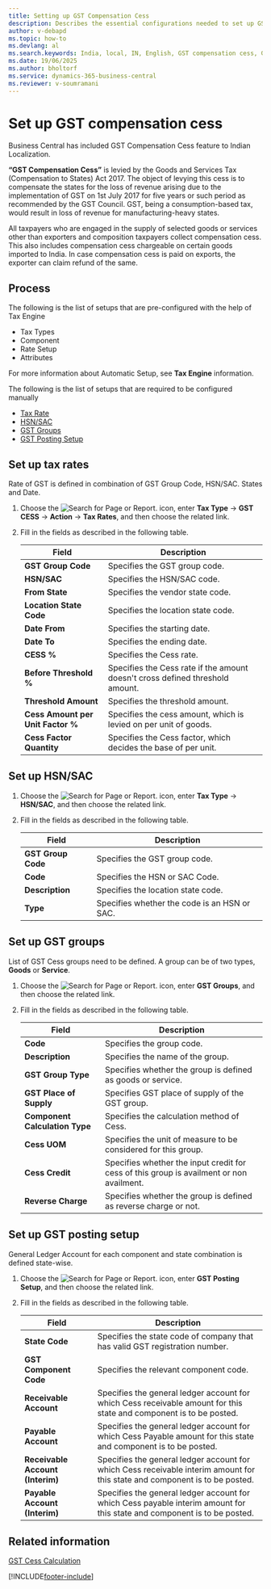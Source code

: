 ```yaml
---
title: Setting up GST Compensation Cess
description: Describes the essential configurations needed to set up GST Compensation Cess.
author: v-debapd  
ms.topic: how-to
ms.devlang: al
ms.search.keywords: India, local, IN, English, GST compensation cess, GST posting setup, tax rates, GST groups
ms.date: 19/06/2025
ms.author: bholtorf
ms.service: dynamics-365-business-central
ms.reviewer: v-soumramani
---
```


# Set up GST compensation cess

Business Central has included GST Compensation Cess feature to Indian Localization.

**“GST Compensation Cess”** is levied by the Goods and Services Tax (Compensation to States) Act 2017. The object of levying this cess is to compensate the states for the loss of revenue arising due to the implementation of GST on 1st July 2017 for five years or such period as recommended by the GST Council. GST, being a consumption-based tax, would result in loss of revenue for manufacturing-heavy states.

All taxpayers who are engaged in the supply of selected goods or services other than exporters and composition taxpayers collect compensation cess. This also includes compensation cess chargeable on certain goods imported to India. In case compensation cess is paid on exports, the exporter can claim refund of the same.

## Process

The following is the list of setups that are pre-configured with the help of Tax Engine

- Tax Types
- Component
- Rate Setup
- Attributes

For more information about Automatic Setup, see **Tax Engine** information.

The following is the list of setups that are required to be configured manually

- [Tax Rate](gst-cess-basic-setup.md#to-set-up-tax-rates)
- [HSN/SAC](gst-cess-basic-setup.md#to-set-up-hsnsac)
- [GST Groups](gst-cess-basic-setup.md#to-set-up-gst-groups)
- [GST Posting Setup](gst-cess-basic-setup.md#to-set-up-gst-posting-setup)

## Set up tax rates

Rate of GST is defined in combination of GST Group Code, HSN/SAC. States and Date.

1. Choose the ![Search for Page or Report.](image/search_small.png "Search for Page or Report icon") icon, enter **Tax Type** -> **GST CESS** -> **Action** -> **Tax Rates**, and then choose the related link.
1. Fill in the fields as described in the following table.

    |Field|Description|  
    |---------------------------------|---------------------------------------|  
    |**GST Group Code**|Specifies the GST group code.|
    |**HSN/SAC**|Specifies the HSN/SAC code.|
    |**From State**|Specifies the vendor state code.|
    |**Location State Code**|Specifies the location state code.|
    |**Date From**|Specifies the starting date.|
    |**Date To**|Specifies the ending date.|
    |**CESS %**|Specifies the Cess rate.|
    |**Before Threshold %**|Specifies the Cess rate if the amount doesn't cross defined threshold amount.|
    |**Threshold Amount**|Specifies the threshold amount.|
    |**Cess Amount per Unit Factor %**|Specifies the cess amount, which is levied on per unit of goods.|
    |**Cess Factor Quantity**|Specifies the Cess factor, which decides the base of per unit.|

## Set up HSN/SAC

1. Choose the ![Search for Page or Report.](image/search_small.png "Search for Page or Report icon") icon, enter **Tax Type** -> **HSN/SAC**, and then choose the related link.
1. Fill in the fields as described in the following table.

    |Field|Description|  
    |---------------------------------|---------------------------------------|  
    |**GST Group Code**|Specifies the GST group code.|
    |**Code**|Specifies the HSN or SAC Code.|
    |**Description**|Specifies the location state code.|
    |**Type**|Specifies whether the code is an HSN or SAC.|

## Set up GST groups

List of GST Cess groups need to be defined. A group can be of two types, **Goods** or **Service**.

1. Choose the ![Search for Page or Report.](image/search_small.png "Search for Page or Report icon") icon, enter **GST Groups**, and then choose the related link.
1. Fill in the fields as described in the following table. 

    |Field|Description|
    |---------------------------------|---------------------------------------|
    |**Code**|Specifies the group code.|
    |**Description**|Specifies the name of the group.|
    |**GST Group Type**|Specifies whether the group is defined as goods or service.|
    |**GST Place of Supply**|Specifies GST place of supply of the GST group.|
    |**Component Calculation Type**|Specifies the calculation method of Cess.|
    |**Cess UOM**|Specifies the unit of measure to be considered for this group.|
    |**Cess Credit**|Specifies whether the input credit for cess of this group is availment or non availment.|
    |**Reverse Charge**|Specifies whether the group is defined as reverse charge or not.|

## Set up GST posting setup

General Ledger Account for each component and state combination is defined state-wise.

1. Choose the ![Search for Page or Report.](image/search_small.png "Search for Page or Report icon") icon, enter **GST Posting Setup**, and then choose the related link.
1. Fill in the fields as described in the following table.

    |Field|Description| 
    |---------------------------------|---------------------------------------|  
    |**State Code**|Specifies the state code of company that has valid GST registration number.|
    |**GST Component Code**|Specifies the relevant component code.|
    |**Receivable Account**|Specifies the general ledger account for which Cess receivable amount for this state and component is to be posted.|
    |**Payable Account**|Specifies the general ledger account for which Cess Payable amount for this state and component is to be posted.|
    |**Receivable Account (Interim)**|Specifies the general ledger account for which Cess receivable interim amount for this state and component is to be posted.|
    |**Payable Account (Interim)**|Specifies the general ledger account for which Cess payable interim amount for this state and component is to be posted.|

## Related information

[GST Cess Calculation](GST-Cess-Calculations.md)

[!INCLUDE[footer-include](../../includes/footer-banner.md)]
